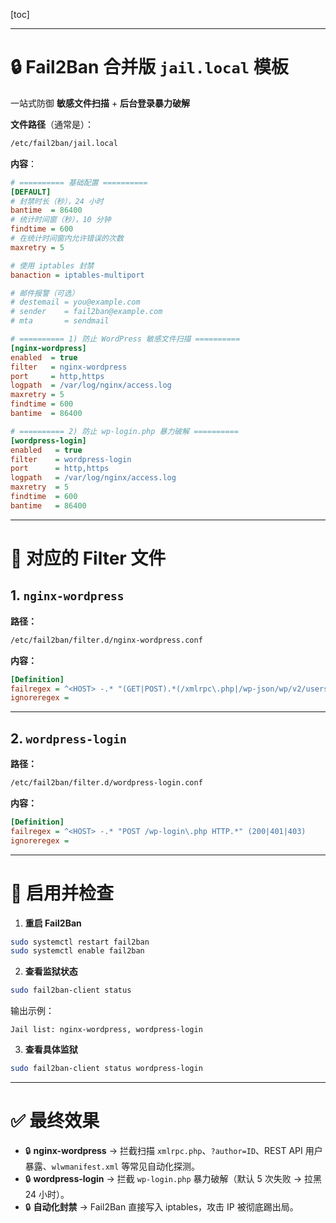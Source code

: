 [toc]



---

# 🔒 Fail2Ban 合并版 `jail.local` 模板

一站式防御 **敏感文件扫描** + **后台登录暴力破解**

**文件路径**（通常是）：
```bash
/etc/fail2ban/jail.local
```

**内容**：
```ini
# ========== 基础配置 ==========
[DEFAULT]
# 封禁时长（秒），24 小时
bantime  = 86400
# 统计时间窗（秒），10 分钟
findtime = 600
# 在统计时间窗内允许错误的次数
maxretry = 5

# 使用 iptables 封禁
banaction = iptables-multiport

# 邮件报警（可选）
# destemail = you@example.com
# sender    = fail2ban@example.com
# mta       = sendmail

# ========== 1) 防止 WordPress 敏感文件扫描 ==========
[nginx-wordpress]
enabled  = true
filter   = nginx-wordpress
port     = http,https
logpath  = /var/log/nginx/access.log
maxretry = 5
findtime = 600
bantime  = 86400

# ========== 2) 防止 wp-login.php 暴力破解 ==========
[wordpress-login]
enabled   = true
filter    = wordpress-login
port      = http,https
logpath   = /var/log/nginx/access.log
maxretry  = 5
findtime  = 600
bantime   = 86400
```

---

# 🔎 对应的 Filter 文件

## 1. `nginx-wordpress`  
**路径：**
```bash
/etc/fail2ban/filter.d/nginx-wordpress.conf
```
**内容：**
```ini
[Definition]
failregex = ^<HOST> -.* "(GET|POST).*(/xmlrpc\.php|/wp-json/wp/v2/users|/wlwmanifest\.xml|/\?author=).*" (200|301|403|404|444)
ignoreregex =
```

---

## 2. `wordpress-login`  
**路径：**
```bash
/etc/fail2ban/filter.d/wordpress-login.conf
```
**内容：**
```ini
[Definition]
failregex = ^<HOST> -.* "POST /wp-login\.php HTTP.*" (200|401|403)
ignoreregex =
```

---

# 🚀 启用并检查

1. **重启 Fail2Ban**
```bash
sudo systemctl restart fail2ban
sudo systemctl enable fail2ban
```

2. **查看监狱状态**
```bash
sudo fail2ban-client status
```
输出示例：
```
Jail list: nginx-wordpress, wordpress-login
```

3. **查看具体监狱**
```bash
sudo fail2ban-client status wordpress-login
```

---

# ✅ 最终效果

- 🔒 **nginx-wordpress** → 拦截扫描 `xmlrpc.php`、`?author=ID`、REST API 用户暴露、`wlwmanifest.xml` 等常见自动化探测。  
- 🔒 **wordpress-login** → 拦截 `wp-login.php` 暴力破解（默认 5 次失败 → 拉黑 24 小时）。  
- 🔒 **自动化封禁** → Fail2Ban 直接写入 iptables，攻击 IP 被彻底踢出局。  

